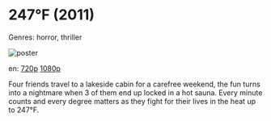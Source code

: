 # 247°F (2011)

Genres: horror, thriller

![poster](http://image.tmdb.org/t/p/w500/yNSE6aAS8pa2kzxDwCkpAIlNeQx.jpg)

en:
  [720p](magnet:?xt=urn:btih:C51DFE3139A873870A2E3BDBF5A82A0403363BD8&tr=udp://glotorrents.pw:6969/announce&tr=udp://tracker.opentrackr.org:1337/announce&tr=udp://torrent.gresille.org:80/announce&tr=udp://tracker.openbittorrent.com:80&tr=udp://tracker.coppersurfer.tk:6969&tr=udp://tracker.leechers-paradise.org:6969&tr=udp://p4p.arenabg.ch:1337&tr=udp://tracker.internetwarriors.net:1337)
  [1080p](magnet:?xt=urn:btih:0211ED9EF878ADCC5A2F0991512F1B4C2CDCC6AC&tr=udp://glotorrents.pw:6969/announce&tr=udp://tracker.opentrackr.org:1337/announce&tr=udp://torrent.gresille.org:80/announce&tr=udp://tracker.openbittorrent.com:80&tr=udp://tracker.coppersurfer.tk:6969&tr=udp://tracker.leechers-paradise.org:6969&tr=udp://p4p.arenabg.ch:1337&tr=udp://tracker.internetwarriors.net:1337)
  


Four friends travel to a lakeside cabin for a carefree weekend, the fun turns into a nightmare when 3 of them end up locked in a hot sauna. Every minute counts and every degree matters as they fight for their lives in the heat up to 247°F.